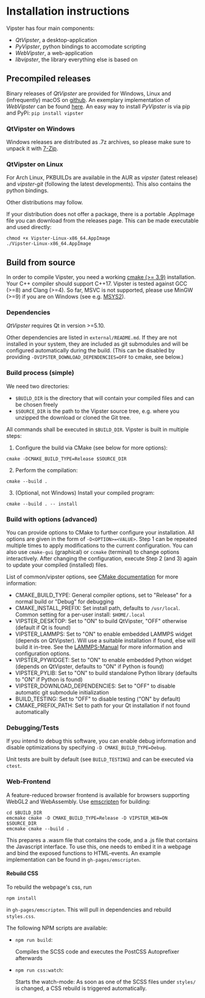 # Installation instructions

Vipster has four main components:
- *QtVipster*, a desktop-application
- *PyVipster*, python bindings to accomodate scripting
- *WebVipster*, a web-application
- *libvipster*, the library everything else is based on

## Precompiled releases

Binary releases of *QtVipster* are provided for Windows, Linux and (infrequently) macOS on [github](https://github.com/sgsaenger/vipster/releases).
An exemplary implementation of *WebVipster* can be found [here](https://sgsaenger.github.io/vipster/emscripten).
An easy way to install *PyVipster* is via pip and PyPi: `pip install vipster`

### QtVipster on Windows

Windows releases are distributed as .7z archives, so please make sure to unpack it with [7-Zip](https://7-zip.org).

### QtVipster on Linux

For Arch Linux, PKBUILDs are available in the AUR as *vipster* (latest release) and *vipster-git* (following the latest developments).
This also contains the python bindings.

Other distributions may follow.

If your distribution does not offer a package, there is a portable .AppImage file you can download from the releases page. This can be made executable and used directly:
```
chmod +x Vipster-Linux-x86_64.AppImage
./Vipster-Linux-x86_64.AppImage
```

## Build from source

In order to compile Vipster, you need a working [cmake (>= 3.9)](https://cmake.org) installation.
Your C++ compiler should support C++17.
Vipster is tested against GCC (>=8) and Clang (>=4).
So far, MSVC is not supported, please use MinGW (>=9) if you are on Windows (see e.g. [MSYS2](https://www.msys2.org)).

### Dependencies

*QtVipster* requires Qt in version >=5.10.

Other dependencies are listed in `external/README.md`.
If they are not installed in your system,
they are included as git submodules and will be configured automatically during the build.
(This can be disabled by providing `-DVIPSTER_DOWNLOAD_DEPENDENCIES=OFF` to cmake, see below.)

### Build process (simple)

We need two directories:
- `$BUILD_DIR` is the directory that will contain your compiled files and can be chosen freely
- `$SOURCE_DIR` is the path to the Vipster source tree, e.g. where you unzipped the download or cloned the Git tree.

All commands shall be executed in `$BUILD_DIR`.
Vipster is built in multiple steps:

1. Configure the build via CMake (see below for more options):
```
cmake -DCMAKE_BUILD_TYPE=Release $SOURCE_DIR
```

2. Perform the compilation:
```
cmake --build .
```

3. (Optional, not Windows) Install your compiled program:
```
cmake --build . -- install
```

### Build with options (advanced)

You can provide options to CMake to further configure your installation.
All options are given in the form of `-D<OPTION>=<VALUE>`.
Step 1 can be repeated multiple times to apply modifications to the current configuration.
You can also use `cmake-gui` (graphical) or `ccmake` (terminal) to change options interactively.
After changing the configuration, execute Step 2 (and 3) again to update your compiled (installed) files.

List of common/vipster options, see [CMake documentation](https://cmake.org/cmake/help/latest/manual/cmake-variables.7.html) for more information:
- CMAKE_BUILD_TYPE: General compiler options, set to "Release" for a normal build or "Debug" for debugging
- CMAKE_INSTALL_PREFIX: Set install path, defaults to `/usr/local`. Common setting for a per-user install: `$HOME/.local`
- VIPSTER_DESKTOP: Set to "ON" to build QtVipster, "OFF" otherwise (default if Qt is found)
- VIPSTER_LAMMPS: Set to "ON" to enable embedded LAMMPS widget (depends on QtVipster).
                  Will use a suitable installation if found, else will build it in-tree.
                  See the [LAMMPS-Manual](https://lammps.sandia.gov/doc/Manual.html) for more information and configuration options.
- VIPSTER_PYWIDGET: Set to "ON" to enable embedded Python widget (depends on QtVipster, defaults to "ON" if Python is found)
- VIPSTER_PYLIB: Set to "ON" to build standalone Python library (defaults to "ON" if Python is found)
- VIPSTER_DOWNLOAD_DEPENDENCIES: Set to "OFF" to disable automatic git submodule initialization
- BUILD_TESTING: Set to "OFF" to disable testing ("ON" by default)
- CMAKE_PREFIX_PATH: Set to path for your Qt installation if not found automatically


### Debugging/Tests

If you intend to debug this software, you can enable debug information and disable optimizations by specifying `-D CMAKE_BUILD_TYPE=Debug`.

Unit tests are built by default (see `BUILD_TESTING`) and can be executed via `ctest`.

### Web-Frontend

A feature-reduced browser frontend is available for browsers supporting WebGL2 and WebAssembly.
Use [emscripten](http://kripken.github.io/emscripten-site) for building:
```
cd $BUILD_DIR
emcmake cmake -D CMAKE_BUILD_TYPE=Release -D VIPSTER_WEB=ON $SOURCE_DIR
emcmake cmake --build .
```

This prepares a .wasm file that contains the code, and a .js file that contains the Javascript interface.
To use this, one needs to embed it in a webpage and bind the exposed functions to HTML-events.
An example implementation can be found in `gh-pages/emscripten`.

#### Rebuild CSS

To rebuild the webpage's css, run
```
npm install
```
in `gh-pages/emscripten`. This will pull in dependencies and rebuild `styles.css`.

The following NPM scripts are available:

* `npm run build`:

    Compiles the SCSS code and executes the PostCSS Autoprefixer afterwards

* `npm run css:watch`:

    Starts the watch-mode: As soon as one of the SCSS files under `styles/` is changed, a CSS rebuild is triggered automatically.
